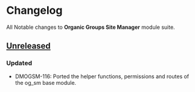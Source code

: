 # Changelog
All Notable changes to **Organic Groups Site Manager** module suite.

## [Unreleased]
### Updated
- DMOGSM-116: Ported the helper functions, permissions and routes of the og_sm base module.




[Unreleased]: https://bitbucket.org/digipolisgent/drupal_module_og-sm/branches/compare/8.x-1.x-dev%0D7.x-1.x-dev
